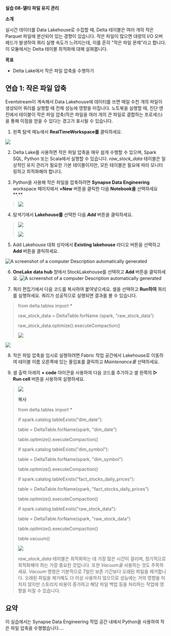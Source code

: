 **실습 08-델타 파일 유지 관리**

**소개**

실시간 데이터를 Data Lakehouse로 수집할 때, Delta 테이블은 여러 개의
작은 Parquet 파일에 분산되어 있는 경향이 있습니다. 작은 파일이 많으면
대량의 I/O 오버헤드가 발생하여 쿼리 실행 속도가 느려지는데, 이를 흔히
"작은 파일 문제"라고 합니다. 이 모듈에서는 Delta 테이블 최적화에 대해
살펴봅니다.

**목표**

- Delta Lake에서 작은 파일 압축을 수행하기

## 연습 1: 작은 파일 압축

Eventstream이 계속해서 Data Lakehouse에 데이터를 쓰면 매일 수천 개의
파일이 생성되어 쿼리를 실행할 때 전체 성능에 영향을 미칩니다. 노트북을
실행할 때, 진단 엔진에서 테이블이 작은 파일 압축(작은 파일을 여러 개의
큰 파일로 결합하는 프로세스)을 통해 이점을 얻을 수 있다는 경고가 표시될
수 있습니다.

1.  왼쪽 탐색 메뉴에서 **RealTimeWorkspace를** 클릭하세요.

![](./media/image1.png)

2.  Delta Lake를 사용하면 작은 파일 압축을 매우 쉽게 수행할 수 있으며,
    Spark SQL, Python 또는 Scala에서 실행할 수 있습니다.
    *raw_stock_data* 테이블은 일상적인 유지 관리가 필요한 기본
    테이블이지만, 모든 테이블은 필요에 따라 모니터링하고 최적화해야
    합니다.

3.  Python을 사용해 작은 파일을 압축하려면 **Synapse Data Engineering**
    workspace 페이지에서 **+New** 버튼을 클릭한 다음 **Notebook을**
    선택하세요**.**

> ![](./media/image2.png)

4.  탐색기에서 **Lakehouse를** 선택한 다음 ***Add*** 버튼을 클릭하세요.

> ![](./media/image3.png)
>
> ![](./media/image4.png)

5.  Add Lakehouse 대화 상자에서 **Existing lakehouse** 라디오 버튼을
    선택하고 **Add** 버튼을 클릭하세요.

![A screenshot of a computer Description automatically
generated](./media/image5.png)

6.  **OneLake data hub** 창에서 StockLakehouse를 선택하고 **Add** 버튼을
    클릭하세요. ![A screenshot of a computer Description automatically
    generated](./media/image6.png)

7.  쿼리 편집기에서 다음 코드를 복사하여 붙여넣으세요. 셀을 선택하고
    **Run하여** 쿼리를 실행하세요. 쿼리가 성공적으로 실행되면 결과를 볼
    수 있습니다.

> from delta.tables import \*
>
> raw_stock_data = DeltaTable.forName (spark, "raw_stock_data”)
>
> raw_stock_data.optimize().executeCompaction()
>
> ![](./media/image7.png)

![](./media/image8.png)

8.  작은 파일 압축을 임시로 실행하려면 Fabric 작업 공간에서 Lakehouse로
    이동하여 테이블 이름 오른쪽에 있는 줄임표를 클릭하고 *Maintenance를*
    선택하세요.

9.  셀 출력 아래의 **+ code** 아이콘을 사용하여 다음 코드를 추가하고 셀
    왼쪽의 **▷ Run cell** 버튼을 사용하여 실행하세요.

> ![](./media/image9.png)
>
> **복사**
>
> from delta.tables import \*
>
> if spark.catalog.tableExists("dim_date"):
>
> table = DeltaTable.forName(spark, "dim_date")
>
> table.optimize().executeCompaction()
>
> if spark.catalog.tableExists("dim_symbol"):
>
> table = DeltaTable.forName(spark, "dim_symbol")
>
> table.optimize().executeCompaction()
>
> if spark.catalog.tableExists("fact_stocks_daily_prices"):
>
> table = DeltaTable.forName(spark, "fact_stocks_daily_prices")
>
> table.optimize().executeCompaction()
>
> if spark.catalog.tableExists("raw_stock_data"):
>
> table = DeltaTable.forName(spark, "raw_stock_data")
>
> table.optimize().executeCompaction()
>
> table.vacuum()
>
> ![](./media/image10.png)
>
> *raw_stock_data* 테이블은 최적화하는 데 가장 많은 시간이 걸리며,
> 정기적으로 최적화해야 하는 가장 중요한 것입니다. 또한 *Vacuum을*
> 사용하는 것도 주목하세요. *Vacuum* 명령은 기본적으로 7일인 보존
> 기간보다 오래된 파일을 제거합니다. 오래된 파일을 제거해도 더 이상
> 사용하지 않으므로 성능에는 거의 영향을 미치지 않지만 스토리지 비용이
> 증가하고 해당 파일 백업 등을 처리하는 작업에 영향을 미칠 수 있습니다.

## **요약**

이 실습에서는 Synapse Data Engineering 작업 공간 내에서 Python을
사용하여 작은 파일 압축을 수행했습니다....
